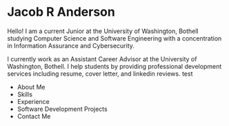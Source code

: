 <head>
  <title>Jacob R Anderson | Home</title>
</head>

# Jacob R Anderson
Hello! I am a current Junior at the University of Washington, Bothell studying Computer Science and Software Engineering with a concentration in Information Assurance and Cybersecurity.

I currently work as an Assistant Career Advisor at the University of Washington, Bothell. I help students by providing professional development services including resume, cover letter, and linkedin reviews. test

<ul>
  <li>About Me</li>
  <li>Skills</li>
  <li>Experience</li>
  <li>Software Development Projects</li>
  <li>Contact Me</li>
</ul>
